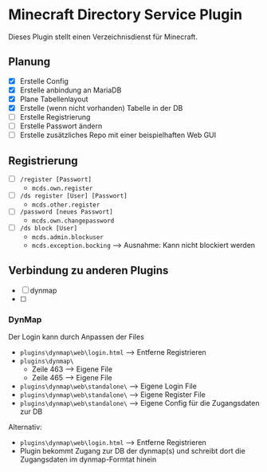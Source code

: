 # Minecraft Directory Service Plugin

Dieses Plugin stellt einen Verzeichnisdienst für Minecraft.

## Planung

- [X] Erstelle Config
- [X] Erstelle anbindung an MariaDB
- [X] Plane Tabellenlayout
- [X] Erstelle (wenn nicht vorhanden) Tabelle in der DB
- [ ] Erstelle Registrierung
- [ ] Erstelle Passwort ändern
- [ ] Erstelle zusätzliches Repo mit einer beispielhaften Web GUI

## Registrierung
- [ ] `/register [Passwort]`
  - `mcds.own.register`
- [ ] `/ds register [User] [Passwort]`
  - `mcds.other.register`
- [ ] `/password [neues Passwort]`
  - `mcds.own.changepassword`
- [ ] `/ds block [User]`
  - `mcds.admin.blockuser`
  - `mcds.exception.bocking` --> Ausnahme: Kann nicht blockiert werden

## Verbindung zu anderen Plugins

- [ ] dynmap
- [ ] 

### DynMap
Der Login kann durch Anpassen der Files

- `plugins\dynmap\web\login.html` --> Entferne Registrieren
- `plugins\dynmap\`
  - Zeile 463 --> Eigene File
  - Zeile 465 --> Eigene File
- `plugins\dynmap\web\standalone\` --> Eigene Login File
- `plugins\dynmap\web\standalone\` --> Eigene Register File
- `plugins\dynmap\web\standalone\` --> Eigene Config für die Zugangsdaten zur DB

Alternativ:

- `plugins\dynmap\web\login.html` --> Entferne Registrieren
- Plugin bekommt Zugang zur DB der dynmap(s) und schreibt dort die Zugangsdaten im dynmap-Formtat hinein